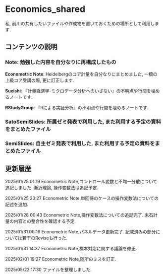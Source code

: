 # **Economics_shared**

私, 前川の共有したいファイルや作成物を置いておくための場所として利用します.

## **コンテンツの説明**


### **Note**: 勉強した内容を自分なりに再構成したもの

**Econometric Note**: Heidelbergのコア計量を自分なりにまとめました, 一橋の上級コア受講の際, 更に訂正します.

**Sueishi**: 『計量経済学-ミクロデータ分析へのいざない』の不明点や行間を埋めるノートです.

**RStudyGroup**: 『Rによる実証分析』の不明点や行間を埋めるノートです.

### **SatoSemiSlides**: 所属ゼミ発表で利用した, また利用する予定の資料をまとめたファイル

### **SemiSlides**: 自主ゼミ発表で利用した, また利用する予定の資料をまとめたファイル


## **更新履歴**

2025/01/25 01:19 Econometric Note,コントロール変数と不均一分散について追記しました. 漸近理論, 操作変数法は追記予定.

2025/01/25 23:27 Econometric Note,単回帰のケースの操作変数法についての記述を追加.

2025/01/28 00:43 Econometric Note,操作変数法についての追記完了. 末石計量の内容との整合性を確認する予定.

2025/01/31 00:16 Econometric Note,パネルデータ更新完了. 記載済みの部分については若干のReviseも行った.

2025/01/31 14:37 Econometric Note,標本対応に関する議論を修正.

2025/02/01 19:27 Econometric Note,随所のミスを訂正.

2025/05/22 17:30 ファイルを整理しました.
